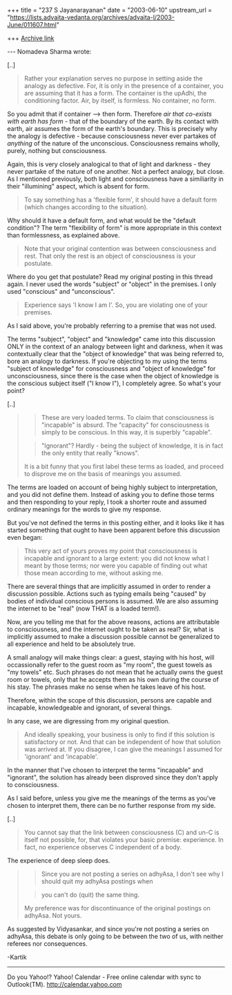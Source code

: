 +++
title = "237 S Jayanarayanan"
date = "2003-06-10"
upstream_url = "https://lists.advaita-vedanta.org/archives/advaita-l/2003-June/011607.html"

+++
[Archive link](https://lists.advaita-vedanta.org/archives/advaita-l/2003-June/011607.html)

--- Nomadeva Sharma <nomadeva at yahoo.com> wrote:

[..]

> Rather your explanation serves no purpose in setting
> aside the analogy as defective. For, it is only in
> the
> presence of a container, you are assuming that it
> has
> a form. The container is the upAdhi, the
> conditioning
> factor. Air, by itself, is formless. No container,
> no
> form. 
> 

So you admit that if container --> then form.
Therefore *air that co-exists with earth has form* -
that of the boundary of the earth. By its contact with
earth, air assumes the form of the earth's boundary.
This is precisely why the analogy is defective -
because consciousness never ever partakes of
*anything* of the nature of the unconscious.
Consciousness remains wholly, purely, nothing but
consciousness. 

Again, this is very closely analogical to that of
light and darkness - they never partake of the nature
of one another. Not a perfect analogy, but close. As I
mentioned previously, both light and consciousness
have a similiarity in their "illumining" aspect, which
is absent for form. 

> To say something has a 'flexible form', it should
> have
> a default form (which changes according to the
> situation).

Why should it have a default form, and what would be
the "default condition"? The term "flexibility of
form" is more appropriate in this context than
formlessness, as explained above. 

> Note that your original contention was between
> consciousness and rest. That only the rest is an
> object of consciousness is your postulate.

Where do you get that postulate? Read my original
posting in this thread again. I never used the words
"subject" or "object" in the premises. I only used
"conscious" and "unconscious". 

> Experience
> says 'I know I am I'. So, you are violating one of
> your premises.
> 

As I said above, you're probably referring to a
premise that was not used. 

The terms "subject", "object" and "knowledge" came
into this discussion ONLY in the context of an analogy
between light and darkness, when it was contextually
clear that the "object of knowledge" that was being
referred to, bore an analogy to darkness. If you're
objecting to my using the terms "subject of knowledge"
for consciousness and "object of knowledge" for
unconsciousness, since there is the case when the
object of knowledge is the conscious subject itself
("I know I"), I completely agree. So what's your
point? 

[..]

> > These are very loaded terms. To claim that
> > consciousness is "incapable" is absurd. 
> > The "capacity" for consciousness is simply to be 
> > conscious. In this way, it is superbly "capable".
> 
> > "Ignorant"? Hardly - being the subject of
> knowledge,
> > it is in fact the only entity that really "knows".
> 
> It is a bit funny that you first label these terms
> as
> loaded, and proceed to disprove me on the basis of
> meanings you assumed.
> 

The terms are loaded on account of being highly
subject to interpretation, and you did not define
them. Instead of asking you to define those terms and
then responding to your reply, I took a shorter route
and assumed ordinary meanings for the words to give my
response. 

But you've not defined the terms in this posting
either, and it looks like it has started something
that ought to have been apparent before this
discussion even began:

> This very act of yours proves my point that
> consciousness is incapable and ignorant to a large
> extent: you did not know what I meant by those
> terms;
> nor were you capable of finding out what those mean
> according to me, without asking me.
> 

There are several things that are implicitly assumed
in order to render a discussion possible. Actions such
as typing emails being "caused" by bodies of
individual conscious persons is assumed. We are also
assuming the internet to be "real" (now THAT is a
loaded term!). 

Now, are you telling me that for the above reasons,
actions are attributable to consciousness, and the
internet ought to be taken as real? Sir, what is
implicitly assumed to make a discussion possible
cannot be generalized to all experience and held to be
absolutely true. 

A small analogy will make things clear: a guest,
staying with his host, will occassionally refer to the
guest room as "my room", the guest towels as "my
towels" etc. Such phrases do not mean that he actually
owns the guest room or towels, only that he accepts
them as his own during the course of his stay. The
phrases make no sense when he takes leave of his host.


Therefore, within the scope of this discussion,
persons are capable and incapable, knowledgeable and
ignorant, of several things. 

In any case, we are digressing from my original
question. 

> And ideally speaking, your business is only to find
> if
> this solution is satisfactory or not. And that can
> be
> independent of how that solution was arrived at. If
> you disagree, I can give the meanings I assumed for
> 'ignorant' and 'incapable'.
> 

In the manner that I've chosen to interpret the terms
"incapable" and "ignorant", the solution has already
been disproved since they don't apply to
consciousness. 

As I said before, unless you give me the meanings of
the terms as you've chosen to interpret them, there
can be no further response from my side.

[..]

> You cannot say that the link between consciousness
> (C)
> and un-C is itself not possible, for, that violates
> your basic premise: experience. In fact, no
> experience
> observes C independent of a body.

The experience of deep sleep does. 

> > Since you are not posting a series on adhyAsa, I 
> > don't see why I should quit my adhyAsa postings
> when
> 
> > you can't do (quit) the same thing. 
> 
> My preference was for discontinuance of the original
> postings on adhyAsa. Not yours.
> 

As suggested by Vidyasankar, and since you're not
posting a series on adhyAsa, this debate is only going
to be between the two of us, with neither referees nor
consequences. 

-Kartik


__________________________________
Do you Yahoo!?
Yahoo! Calendar - Free online calendar with sync to Outlook(TM).
http://calendar.yahoo.com

